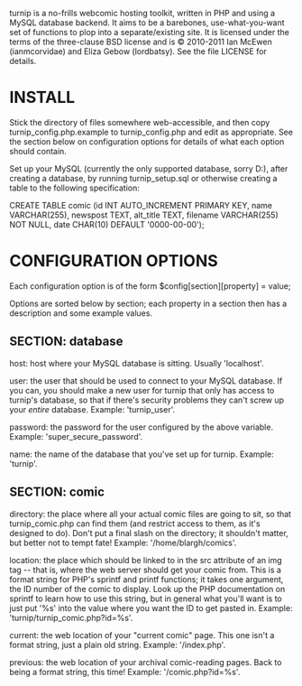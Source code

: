 turnip is a no-frills webcomic hosting toolkit, written in PHP and using a MySQL database backend. It aims to be a barebones, use-what-you-want set of functions to plop into a separate/existing site. It is licensed under the terms of the three-clause BSD license and is © 2010-2011 Ian McEwen (ianmcorvidae) and Eliza Gebow (lordbatsy). See the file LICENSE for details.

INSTALL
=======
Stick the directory of files somewhere web-accessible, and then copy turnip_config.php.example to turnip_config.php and edit as appropriate. See the section below on configuration options for details of what each option should contain.

Set up your MySQL (currently the only supported database, sorry D:), after creating a database, by running turnip_setup.sql or otherwise creating a table to the following specification:

CREATE TABLE comic (id INT AUTO_INCREMENT PRIMARY KEY, name VARCHAR(255), newspost TEXT, alt_title TEXT, filename VARCHAR(255) NOT NULL, date CHAR(10) DEFAULT '0000-00-00');

CONFIGURATION OPTIONS
=====================
Each configuration option is of the form $config[section][property] = value;

Options are sorted below by section; each property in a section then has a description and some example values.

SECTION: database
-----------------

host: host where your MySQL database is sitting. Usually 'localhost'.

user: the user that should be used to connect to your MySQL database. If you can, you should make a new user for turnip that only has access to turnip's database, so that if there's security problems they can't screw up your *entire* database. Example: 'turnip_user'.

password: the password for the user configured by the above variable. Example: 'super_secure_password'.

name: the name of the database that you've set up for turnip. Example: 'turnip'.

SECTION: comic
--------------

directory: the place where all your actual comic files are going to sit, so that turnip_comic.php can find them (and restrict access to them, as it's designed to do). Don't put a final slash on the directory; it shouldn't matter, but better not to tempt fate! Example: '/home/blargh/comics'.

location: the place which should be linked to in the src attribute of an img tag -- that is, where the web server should get your comic from. This is a format string for PHP's sprintf and printf functions; it takes one argument, the ID number of the comic to display. Look up the PHP documentation on sprintf to learn how to use this string, but in general what you'll want is to just put '%s' into the value where you want the ID to get pasted in. Example: 'turnip/turnip_comic.php?id=%s'.

current: the web location of your "current comic" page. This one isn't a format string, just a plain old string. Example: '/index.php'.

previous: the web location of your archival comic-reading pages. Back to being a format string, this time! Example: '/comic.php?id=%s'.
